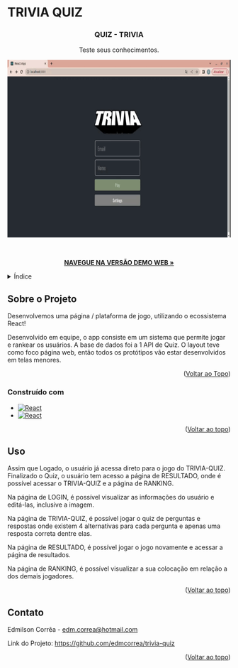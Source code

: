 # TRIVIA QUIZ
<!-- Improved compatibility of back to top link: See: https://github.com/edmcorrea/project-app-de-receitas--/blob/main/README.md -->
<a name="readme-top"></a>


<!-- PROJECT LOGO -->
<div align="center">

  <h3 align="center">QUIZ - TRIVIA</h3>
    <p align="center"> Teste seus conhecimentos.</p>
  
  <p align="center">
    <img width="700" height="400" src="src/images/gif.gif">
  </p>
  
  <br />
  
  <p align="center">
    <a href="https://trivia-quiz-xi.vercel.app/"><strong>NAVEGUE NA VERSÃO DEMO WEB »</strong></a>
  </p>
</div>


<!-- TABLE OF CONTENTS -->
<details>
  <summary>Índice</summary>
  <ol>
    <li>
      <a href="#sobre-o-projeto">Sobre o Projeto</a>
      <ul>
        <li><a href="#construído-com">Construído com</a></li>
      </ul>
    </li>
    <li><a href="#uso">Uso</a></li>
    <li><a href="#contato">Contato</a></li>
  </ol>
</details>



<!-- ABOUT THE PROJECT -->
## Sobre o Projeto

<!-- [![Product Name Screen Shot][product-screenshot]](https://example.com) -->

Desenvolvemos uma página / plataforma de jogo, utilizando o ecossistema React!

Desenvolvido em equipe, o app consiste em um sistema que permite jogar e rankear os usuários. 
A base de dados foi a 1 API de Quiz.
O layout teve como foco página web, então todos os protótipos vão estar desenvolvidos em telas menores.

<p align="right">(<a href="#readme-top">Voltar ao Topo</a>)</p>



### Construído com

<!-- This section should list any major frameworks/libraries used to bootstrap your project. Leave any add-ons/plugins for the acknowledgements section. Here are a few examples. -->

<!-- * [![Next][Next.js]][Next-url] -->
* [![React][React.js]][React-url]
* [![React][Redux.js]][React-url]
<!-- * [![Vue][Vue.js]][Vue-url] -->
<!-- * [![Angular][Angular.io]][Angular-url] -->
<!-- * [![Svelte][Svelte.dev]][Svelte-url] -->
<!-- * [![Laravel][Laravel.com]][Laravel-url] -->
<!-- * [![Bootstrap][Bootstrap.com]][Bootstrap-url] -->
<!-- * [![JQuery][JQuery.com]][JQuery-url] -->

<p align="right">(<a href="#readme-top">Voltar ao topo</a>)</p>


<!-- USAGE EXAMPLES -->
## Uso

Assim que Logado, o usuário já acessa direto para o jogo do TRIVIA-QUIZ. Finalizado o Quiz, o usuário tem acesso a página de RESULTADO, onde é possível acessar o TRIVIA-QUIZ e a página de RANKING.

Na página de LOGIN, é possível visualizar as informações do usuário e editá-las, inclusive a imagem.

Na página de TRIVIA-QUIZ, é possível jogar o quiz de perguntas e respostas onde existem 4 alternativas para cada pergunta e apenas uma resposta correta dentre elas.

Na página de RESULTADO, é possível jogar o jogo novamente e acessar a página de resultados.

Na página de RANKING, é possível visualizar a sua colocação em relação a dos demais jogadores.


<!-- _=For more examples, please refer to the [Documentation](https://example.com)_ -->

<p align="right">(<a href="#readme-top">Voltar ao topo</a>)</p>


<!-- CONTACT -->
## Contato

Edmilson Corrêa - edm.correa@hotmail.com

Link do Projeto: https://github.com/edmcorrea/trivia-quiz

<p align="right">(<a href="#readme-top">Voltar ao topo</a>)</p>


<!-- MARKDOWN LINKS & IMAGES -->
[React.js]: https://img.shields.io/badge/React-20232A?style=for-the-badge&logo=react&logoColor=61DAFB
[Redux.js]: https://img.shields.io/badge/Redux-663399?style=for-the-badge&logo=react&logoColor=white
[React-url]: https://reactjs.org/
